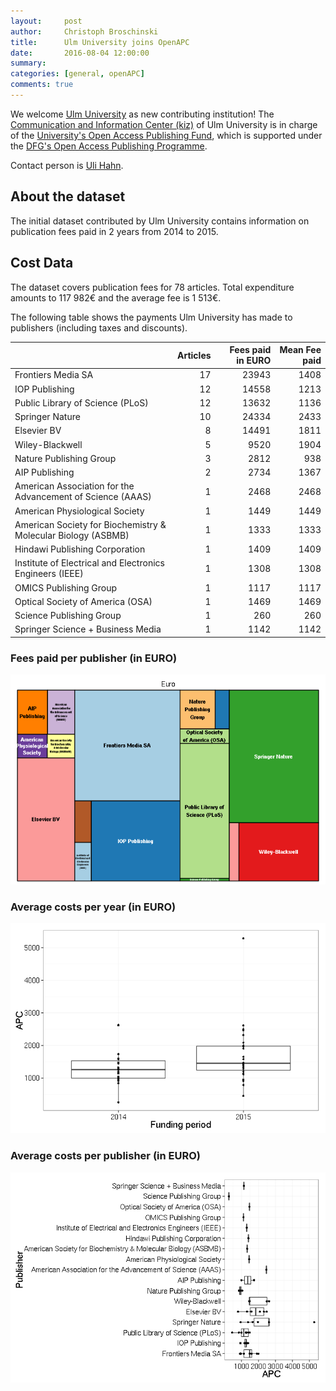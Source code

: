 ```yaml
---
layout:     post
author:     Christoph Broschinski
title:      Ulm University joins OpenAPC
date:       2016-08-04 12:00:00
summary:    
categories: [general, openAPC]
comments: true
---
```





We welcome [Ulm University](https://www.uni-ulm.de/en/homepage.html) as new contributing institution! The [Communication and Information Center (kiz)](https://www.uni-ulm.de/en/einrichtungen/kiz.html) of Ulm University is in charge of the [University's Open Access Publishing Fund](https://www.uni-ulm.de/index.php?id=57202), which is supported under the [DFG's Open Access Publishing Programme](http://www.dfg.de/en/research_funding/programmes/infrastructure/lis/funding_opportunities/open_access_publishing/index.html).

Contact person is [Uli Hahn](mailto:uli.hahn@uni-ulm.de).

## About the dataset

The initial dataset contributed by Ulm University contains information on publication fees paid in 2 years from 2014 to 2015. 

## Cost Data



The dataset covers publication fees for 78 articles. Total expenditure amounts to 117 982€ and the average fee is 1 513€.

The following table shows the payments Ulm University has made to publishers (including taxes and discounts).


|                                                              | Articles| Fees paid in EURO| Mean Fee paid|
|:-------------------------------------------------------------|--------:|-----------------:|-------------:|
|Frontiers Media SA                                            |       17|             23943|          1408|
|IOP Publishing                                                |       12|             14558|          1213|
|Public Library of Science (PLoS)                              |       12|             13632|          1136|
|Springer Nature                                               |       10|             24334|          2433|
|Elsevier BV                                                   |        8|             14491|          1811|
|Wiley-Blackwell                                               |        5|              9520|          1904|
|Nature Publishing Group                                       |        3|              2812|           938|
|AIP Publishing                                                |        2|              2734|          1367|
|American Association for the Advancement of Science (AAAS)    |        1|              2468|          2468|
|American Physiological Society                                |        1|              1449|          1449|
|American Society for Biochemistry & Molecular Biology (ASBMB) |        1|              1333|          1333|
|Hindawi Publishing Corporation                                |        1|              1409|          1409|
|Institute of Electrical and Electronics Engineers (IEEE)      |        1|              1308|          1308|
|OMICS Publishing Group                                        |        1|              1117|          1117|
|Optical Society of America (OSA)                              |        1|              1469|          1469|
|Science Publishing Group                                      |        1|               260|           260|
|Springer Science + Business Media                             |        1|              1142|          1142|

### Fees paid per publisher (in EURO)

![plot of chunk tree_ulm_2016_08_04_full](/figure/tree_ulm_2016_08_04_full-1.png) 

###  Average costs per year (in EURO)

![plot of chunk box_ulm_2016_08_04_year_full](/figure/box_ulm_2016_08_04_year_full-1.png) 

###  Average costs per publisher (in EURO)

![plot of chunk box_ulm_2016_08_04_publisher_full](/figure/box_ulm_2016_08_04_publisher_full-1.png) 
